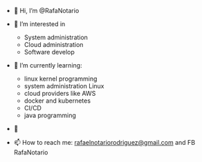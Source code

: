 - 👋 Hi, I’m @RafaNotario

- 👀 I’m interested in 
   - System administration
   * Cloud administration
   * Software develop
      
- 🌱 I’m currently learning:
   * linux kernel programming 
   * system administration Linux 
   * cloud providers like AWS 
   * docker and kubernetes 
   * CI/CD 
   * java programming

- 💞️ 

- 📫 How to reach me: rafaelnotariorodriguez@gmail.com and FB RafaNotario

<!---
RafaNotario/RafaNotario is a ✨ special ✨ repository because its `README.md` (this file) appears on your GitHub profile.
You can click the Preview link to take a look at your changes.
--->
